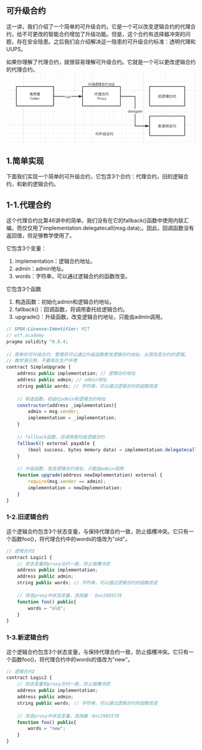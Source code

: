 ## 可升级合约
这一讲，我们介绍了一个简单的可升级合约。它是一个可以改变逻辑合约的代理合约，给不可更改的智能合约增加了升级功能。但是，这个合约有选择器冲突的问题，存在安全隐患。之后我们会介绍解决这一隐患的可升级合约标准：透明代理和UUPS。

如果你理解了代理合约，就很容易理解可升级合约。它就是一个可以更改逻辑合约的代理合约。
![](../img/可升级合约.png)

## 1.简单实现
下面我们实现一个简单的可升级合约，它包含3个合约：代理合约，旧的逻辑合约，和新的逻辑合约。
## 1-1.代理合约
这个代理合约比第46讲中的简单。我们没有在它的fallback()函数中使用内联汇编，而仅仅用了implementation.delegatecall(msg.data);。因此，回调函数没有返回值，但足够教学使用了。

它包含3个变量：
1. implementation：逻辑合约地址。
2. admin：admin地址。
3. words：字符串，可以通过逻辑合约的函数改变。

它包含3个函数
1. 构造函数：初始化admin和逻辑合约地址。
2. fallback()：回调函数，将调用委托给逻辑合约。
3. upgrade()：升级函数，改变逻辑合约地址，只能由admin调用。
```js
// SPDX-License-Identifier: MIT
// wtf.academy
pragma solidity ^0.8.4;

// 简单的可升级合约，管理员可以通过升级函数更改逻辑合约地址，从而改变合约的逻辑。
// 教学演示用，不要用在生产环境
contract SimpleUpgrade {
    address public implementation; // 逻辑合约地址
    address public admin; // admin地址
    string public words; // 字符串，可以通过逻辑合约的函数改变

    // 构造函数，初始化admin和逻辑合约地址
    constructor(address _implementation){
        admin = msg.sender;
        implementation = _implementation;
    }

    // fallback函数，将调用委托给逻辑合约
    fallback() external payable {
        (bool success, bytes memory data) = implementation.delegatecall(msg.data);
    }

    // 升级函数，改变逻辑合约地址，只能由admin调用
    function upgrade(address newImplementation) external {
        require(msg.sender == admin);
        implementation = newImplementation;
    }
}
```

### 1-2.旧逻辑合约
这个逻辑合约包含3个状态变量，与保持代理合约一致，防止插槽冲突。它只有一个函数foo()，将代理合约中的words的值改为"old"。
```js
// 逻辑合约1
contract Logic1 {
    // 状态变量和proxy合约一致，防止插槽冲突
    address public implementation; 
    address public admin; 
    string public words; // 字符串，可以通过逻辑合约的函数改变

    // 改变proxy中状态变量，选择器： 0xc2985578
    function foo() public{
        words = "old";
    }
}
```

### 1-3.新逻辑合约
这个逻辑合约包含3个状态变量，与保持代理合约一致，防止插槽冲突。它只有一个函数foo()，将代理合约中的words的值改为"new"。
```js
// 逻辑合约2
contract Logic2 {
    // 状态变量和proxy合约一致，防止插槽冲突
    address public implementation; 
    address public admin; 
    string public words; // 字符串，可以通过逻辑合约的函数改变

    // 改变proxy中状态变量，选择器：0xc2985578
    function foo() public{
        words = "new";
    }
}
```
